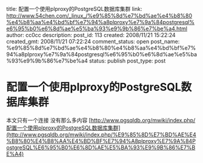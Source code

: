 title: 配置一个使用plproxy的PostgreSQL数据库集群
link: http://www.54chen.com/_linux_/%e9%85%8d%e7%bd%ae%e4%b8%80%e4%b8%aa%e4%bd%bf%e7%94%a8plproxy%e7%9a%84postgresql%e6%95%b0%e6%8d%ae%e5%ba%93%e9%9b%86%e7%be%a4.html
author: cc0cc
description: 
post_id: 113
created: 2008/11/21 15:22:24
created_gmt: 2008/11/21 07:22:24
comment_status: open
post_name: %e9%85%8d%e7%bd%ae%e4%b8%80%e4%b8%aa%e4%bd%bf%e7%94%a8plproxy%e7%9a%84postgresql%e6%95%b0%e6%8d%ae%e5%ba%93%e9%9b%86%e7%be%a4
status: publish
post_type: post

# 配置一个使用plproxy的PostgreSQL数据库集群

本文只有一个连接 没有那么多内容 [http://www.pgsqldb.org/mwiki/index.php/配置一个使用plproxy的PostgreSQL数据库集群](http://www.pgsqldb.org/mwiki/index.php/%E9%85%8D%E7%BD%AE%E4%B8%80%E4%B8%AA%E4%BD%BF%E7%94%A8plproxy%E7%9A%84PostgreSQL%E6%95%B0%E6%8D%AE%E5%BA%93%E9%9B%86%E7%BE%A4)